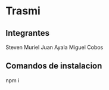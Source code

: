 # Trasmi


## Integrantes

Steven Muriel
Juan Ayala
Miguel Cobos


## Comandos de instalacion

npm i 